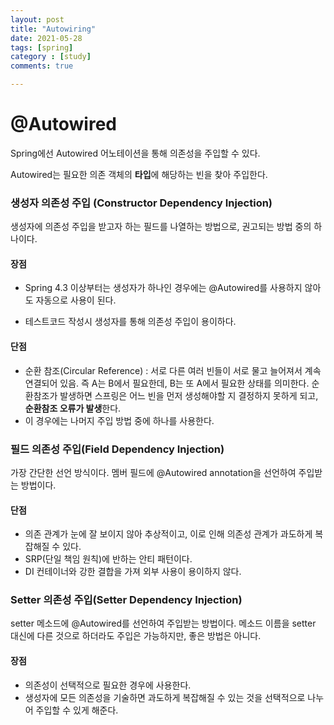 ```yaml
---
layout: post
title: "Autowiring"
date: 2021-05-28
tags: [spring]
category : [study]
comments: true

---
```




# @Autowired

Spring에선 Autowired 어노테이션을 통해 의존성을 주입할 수 있다.

Autowired는 필요한 의존 객체의 **타입**에 해당하는 빈을 찾아 주입한다.



### 생성자 의존성 주입 (Constructor Dependency Injection)

생성자에 의존성 주입을 받고자 하는 필드를 나열하는 방법으로, 권고되는 방법 중의 하나이다.



#### 장점

- Spring 4.3 이상부터는 생성자가 하나인 경우에는 @Autowired를 사용하지 않아도 자동으로 사용이 된다.

- 테스트코드 작성시 생성자를 통해 의존성 주입이 용이하다.

#### 단점

- 순환 참조(Circular Reference) : 서로 다른 여러 빈들이 서로 물고 늘어져서 계속 연결되어 있음. 즉 A는 B에서 필요한데, B는 또 A에서 필요한 상태를 의미한다. 순환참조가 발생하면 스프링은 어느 빈을 먼저 생성해야할 지 결정하지 못하게 되고, **순환참조 오류가 발생**한다.
- 이 경우에는 나머지 주입 방법 중에 하나를 사용한다.



### 필드 의존성 주입(Field Dependency Injection)

가장 간단한 선언 방식이다. 멤버 필드에 @Autowired annotation을 선언하여 주입받는 방법이다.

#### 단점

- 의존 관계가 눈에 잘 보이지 않아 추상적이고, 이로 인해 의존성 관계가 과도하게 복잡해질 수 있다.
- SRP(단일 책임 원칙)에 반하는 안티 패턴이다.
- DI 컨테이너와 강한 결합을 가져 외부 사용이 용이하지 않다.



### Setter 의존성 주입(Setter Dependency Injection)

setter 메소드에 @Autowired를 선언하여 주입받는 방법이다. 메소드 이름을 setter 대신에 다른 것으로 하더라도 주입은 가능하지만, 좋은 방법은 아니다.

#### 장점

- 의존성이 선택적으로 필요한 경우에 사용한다.
- 생성자에 모든 의존성을 기술하면 과도하게 복잡해질 수 있는 것을 선택적으로 나누어 주입할 수 있게 해준다.

